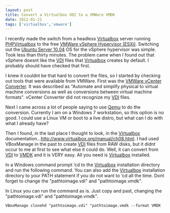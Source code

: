 ```yaml
---
layout: post
title: Convert a Virtualbox VDI to a VMWare VMDK
date: 2012-01-21
tags: ['virtualbox','vmware']
---
```


I recently made the switch from a headless <a href="http://www.virtualbox.org/" target="_blank">Virtualbox</a> server running <a href="http://code.google.com/p/phpvirtualbox/" target="_blank">PHPVirtualbox</a> to the free <a href="http://www.vmware.com/products/vsphere-hypervisor/overview.html" target="_blank">VMWare vSphere Hypervisor (ESXi)</a>.  Switching out the <a href="http://ubuntu.com/" target="_blank">Ubuntu Server 10.04</a> OS for the vSphere hypervisor was simple.  Took less than thirty minutes.  The problem came when I found out that vSphere doesnt like the <a href="http://en.wikipedia.org/wiki/VDI_(file_format)#Virtual_Disk_Image" target="_blank">VDI</a> files that <a href="http://www.virtualbox.org/" target="_blank">Virtualbox</a> creates by default.  I probably should have checked that first.  

I knew it couldnt be that hard to convert the files, so I started by checking out tools that were available from VMWare. First was the <a href="http://www.vmware.com/products/converter/" target="_blank">VMWare vCenter Converter</a>.  It was described as "Automate and simplify physical to virtual machine conversions as well as conversions between virtual machine formats".  vCenter Converter did not recognize my <a href="http://en.wikipedia.org/wiki/VDI_(file_format)#Virtual_Disk_Image" target="_blank">VDI</a> files.  

Next I came across a lot of people saying to use <a href="http://qemu.org/" target="_blank">Qemu</a> to do the conversion.  Currently I am on a Windows 7 workstation, so this option is no good. I could use a Linux VM or boot to a live distro, but what can I do with what I already have?  

Then I found, in the last place I thought to look, in the <a href="http://www.virtualbox.org/" target="_blank">Virtualbox</a> documentation&#8230;<a href="http://www.virtualbox.org/manual/ch08.html" target="_blank">http://www.virtualbox.org/manual/ch08.html</a>.  I had used VBoxManage in the past to create <a href="http://en.wikipedia.org/wiki/VDI_(file_format)#Virtual_Disk_Image" target="_blank">VDI</a> files from RAW disks, but it didnt occur to me at first to see what else it could do.  Well, it can convert from <a href="http://en.wikipedia.org/wiki/VDI_(file_format)#Virtual_Disk_Image" target="_blank">VDI</a> to <a href="http://en.wikipedia.org/wiki/VMDK" target="_blank">VMDK</a> and it is VERY easy.  All you need is <a href="http://www.virtualbox.org/" target="_blank">Virtualbox</a> installed.   

In a Windows command prompt &#8216;cd to the <a href="http://www.virtualbox.org/" target="_blank">Virtualbox</a> installation directory and run the following command.  You can also add the <a href="http://www.virtualbox.org/" target="_blank">Virtualbox</a> installation directory to your PATH statement if you do not want to &#8216;cd all the time.  Dont forget to change the "pathtoimage.vdi" and "pathtoimage.vmdk".  

In Linux you can run the command as is. Just copy and past, changing the "pathtoimage.vdi" and "pathtoimage.vmdk".  

`VBoxManage clonehd "pathtoimage.vdi" "pathtoimage.vmdk --format VMDK`
